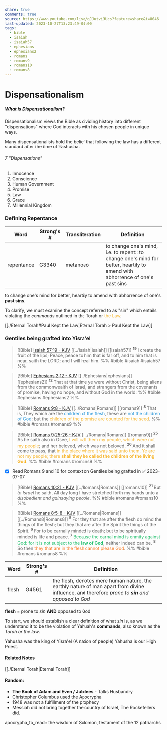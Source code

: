 ```yaml
---
share: true
comments: true
source: https://www.youtube.com/live/qJJutvi3Ucs?feature=share&t=8046
last-updated: 2023-10-27T13:23:49-04:00
tags:
  - bible
  - isaiah
  - isaiah57
  - ephesians
  - ephesians2
  - romans
  - romans9
  - romans10
  - romans8
---
```



# Dispensationalism 

##### What is Dispensationalism?
Dispensationalism views the Bible as dividing history into different "dispensations" where God interacts with his chosen people in unique ways.

Many dispensationalists hold the belief that following the law has a different standard after the time of Yashusha.

###### 7 "Dispensations"
1. Innocence
2. Conscience
3. Human Government
4. Promise
5. Law
6. Grace
7. Millennial Kingdom

### Defining Repentance
|Word|Strong's #|Transliteration|Definition|
|----|----|----|----|
|repentance|G3340|metanoeō|to change one's mind, i.e. to repent:: to change one's mind for better, heartily to amend with abhorrence of one's past sins|

to change one's mind for better, heartily to amend with abhorrence of one's **past sins**.

To clarify, we must examine the concept referred to as "sin" which entails violating the *commands* outlined in the Torah or <span style='color:#f7b731'>the Law</span>.


[[./Eternal Torah#Paul Kept the Law|Eternal Torah > Paul Kept the Law]]

### Gentiles being grafted into Yisra'el
> [!Bible] [Isaiah 57:19 - KJV](https://bible-api.com/isa+57:19?translation=kjv) [[../Isaiah|isaiah]] [[isaiah57]]
>  <sup> **19** </sup>I create the fruit of the lips; Peace, peace to him that is  far off, and to him that is near, saith the LORD; and I will heal him.
 %% #bible #isaiah #isaiah57 %%

> [!Bible] [Ephesians 2:12 - KJV](https://bible-api.com/eph+2:12?translation=kjv) [[../Ephesians|ephesians]] [[ephesians2]]
>  <sup> **12** </sup>That at that time ye were without Christ, being aliens from the commonwealth of Israel, and strangers from the covenants of promise, having no hope, and without God in the world:
 %% #bible #ephesians #ephesians2 %%

> [!Bible] [Romans 9:8 - KJV](https://bible-api.com/romans+9:8?translation=kjv) [[../Romans|Romans]] [[romans9]]
>  <sup> **8** </sup>That is, They which are the <span style='color:#2d98da'>children of the flesh</span>, these are <span style='color:#2d98da'>not the children of God</span>: but the <span style='color:#f7b731'>children of the promise are counted for the seed</span>.
 %% #bible #romans #romans9 %%

> [!Bible] [Romans 9:25-26 - KJV](https://bible-api.com/roma+9:25-26?translation=kjv) [[../Romans|Romans]] [[romans9]]
>  <sup> **25** </sup>As he saith also in Osee,<span style='color:#f7b731'> I will call them my people, which were not my people</span>; and her beloved, which was not beloved. <sup> **26** </sup>And it shall come to pass, that <span style='color:#f7b731'>in the place where it was said unto them, Ye are not my people; there **shall they be called the children of the living God**.</span>
 %% #bible #romans #romans9 %%

- [x] Read Romans 9 and 10 for context on Gentiles being grafted in ✅ 2023-07-07

> [!Bible] [Romans 10:21 - KJV](https://bible-api.com/roma+10:21?translation=kjv) [[../Romans|Romans]] [[romans10]]
>  <sup> **21** </sup>But *to Israel* he saith, All day long I have stretched forth my hands unto a *disobedient and gainsaying people*.
 %% #bible #romans #romans10 %%

> [!Bible] [Romans 8:5-8 - KJV](https://bible-api.com/roman+8:5-8?translation=kjv) [[../Romans|Romans]] [[../Romans8|Romans8]]
>  <sup> **5** </sup>For they that are after the flesh do mind the things of the flesh; but they that are after the Spirit the things of the Spirit. <sup> **6** </sup>For to be carnally minded is death; but to be spiritually minded is life and peace. <sup> **7** </sup><span style='color:#20bf6b'>Because the carnal mind is enmity against God: for it is not subject to the **law of God**</span>, neither indeed can be. <sup> **8** </sup>So then <span style='color:#fa8231'>they that are in the flesh cannot please God</span>.
 %% #bible #romans #romans8 %%

|Word|Strong's #|Definition|
|----|----|----|
|flesh|G4561|the flesh, denotes mere human nature, the earthly nature of man apart from divine influence, and therefore *prone to **sin** and opposed to God*|


**flesh** = prone to *sin* **AND** opposed to God

To start, we should establish a clear definition of what *sin* is, as we understand it to be the violation of Yahuah's **commands**, also known as the *Torah or the law*.


Yahusha was the king of Yisra'el (A nation of people)
Yahusha is our High Priest.



#### Related Notes

[[./Eternal Torah|Eternal Torah]]

#### Random:
- **The Book of Adam and Even / Jubilees** - Talks Husbandry
- Christopher Columbus used the Apocrypha
- 1948 was not a fulfillment of the prophecy
- Messiah did not bring together the country of Israel, The Rockefellers did.

apocrypha_to_read:: the wisdom of Solomon, testament of the 12 patriarchs 